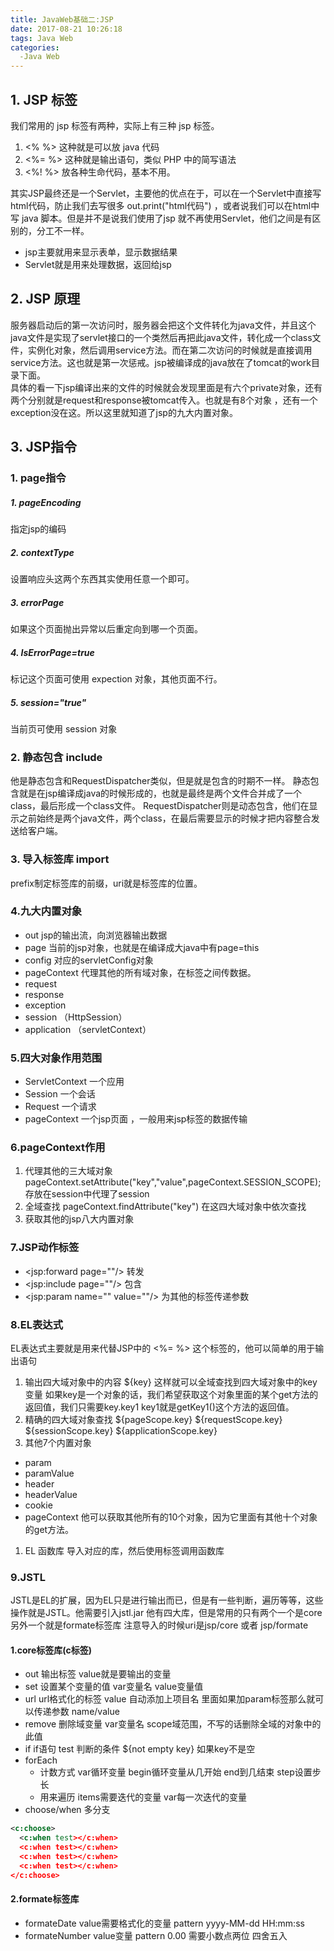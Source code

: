 ```yaml
---
title: JavaWeb基础二:JSP
date: 2017-08-21 10:26:18
tags: Java Web
categories:
  -Java Web
---
```

## 1. JSP 标签

我们常用的 jsp 标签有两种，实际上有三种 jsp 标签。

1. <% %> 这种就是可以放 java 代码
2. <%= %> 这种就是输出语句，类似 PHP 中的简写语法
3. <%! %> 放各种生命代码，基本不用。

其实JSP最终还是一个Servlet，主要他的优点在于，可以在一个Servlet中直接写html代码，防止我们去写很多 out.print("html代码") ，或者说我们可以在html中写 java 脚本。但是并不是说我们使用了jsp 就不再使用Servlet，他们之间是有区别的，分工不一样。

* jsp主要就用来显示表单，显示数据结果
* Servlet就是用来处理数据，返回给jsp
## 2. JSP 原理
服务器启动后的第一次访问时，服务器会把这个文件转化为java文件，并且这个java文件是实现了servlet接口的一个类然后再把此java文件，转化成一个class文件，实例化对象，然后调用service方法。而在第二次访问的时候就是直接调用service方法。这也就是第一次惩戒。jsp被编译成的java放在了tomcat的work目录下面。  
具体的看一下jsp编译出来的文件的时候就会发现里面是有六个private对象，还有两个分别就是request和response被tomcat传入。也就是有8个对象 ，还有一个exception没在这。所以这里就知道了jsp的九大内置对象。

## 3. JSP指令

### 1. page指令

##### 1. pageEncoding

指定jsp的编码

##### 2. contextType

设置响应头这两个东西其实使用任意一个即可。

##### 3. errorPage

如果这个页面抛出异常以后重定向到哪一个页面。

##### 4. IsErrorPage=true

标记这个页面可使用 expection 对象，其他页面不行。

##### 5. session="true"

当前页可使用 session 对象

### 2. 静态包含 include

他是静态包含和RequestDispatcher类似，但是就是包含的时期不一样。  静态包含就是在jsp编译成java的时候形成的，也就是最终是两个文件合并成了一个class，最后形成一个class文件。
RequestDispatcher则是动态包含，他们在显示之前始终是两个java文件，两个class，在最后需要显示的时候才把内容整合发送给客户端。

### 3. 导入标签库 import

prefix制定标签库的前缀，uri就是标签库的位置。

### 4.九大内置对象

- out  jsp的输出流，向浏览器输出数据
- page  当前的jsp对象，也就是在编译成大java中有page=this
- config  对应的servletConfig对象
- pageContext  代理其他的所有域对象，在标签之间传数据。
- request   
- response
- exception  
- session （HttpSession）
- application  （servletContext）

### 5.四大对象作用范围

- ServletContext  一个应用
- Session 一个会话
- Request 一个请求
- pageContext 一个jsp页面 ，一般用来jsp标签的数据传输

### 6.pageContext作用

1. 代理其他的三大域对象
   pageContext.setAttribute("key","value",pageContext.SESSION_SCOPE); 存放在session中代理了session
2. 全域查找
   pageContext.findAttribute("key") 在这四大域对象中依次查找
3. 获取其他的jsp八大内置对象

### 7.JSP动作标签

- <jsp:forward page=""/>  转发
- <jsp:include page=""/>  包含
- <jsp:param name="" value=""/>  为其他的标签传递参数

### 8.EL表达式

EL表达式主要就是用来代替JSP中的 <%= %> 这个标签的，他可以简单的用于输出语句

1. 输出四大域对象中的内容
   ${key}  这样就可以全域查找到四大域对象中的key变量  如果key是一个对象的话，我们希望获取这个对象里面的某个get方法的返回值，我们只需要key.key1  key1就是getKey1()这个方法的返回值。
2. 精确的四大域对象查找
   ${pageScope.key}
   ${requestScope.key}
   ${sessionScope.key}
   ${applicationScope.key}
3. 其他7个内置对象

- param
- paramValue
- header
- headerValue
- cookie
- pageContext  他可以获取其他所有的10个对象，因为它里面有其他十个对象的get方法。

1. EL 函数库
   导入对应的库，然后使用标签调用函数库

### 9.JSTL

JSTL是EL的扩展，因为EL只是进行输出而已，但是有一些判断，遍历等等，这些操作就是JSTL。他需要引入jstl.jar
他有四大库，但是常用的只有两个一个是core另外一个就是formate标签库
注意导入的时候uri是jsp/core  或者 jsp/formate

#### 1.core标签库(c标签)

- out 输出标签  value就是要输出的变量
- set 设置某个变量的值  var变量名  value变量值
- url url格式化的标签  value 自动添加上项目名  里面如果加param标签那么就可以传递参数 name/value
- remove 删除域变量  var变量名  scope域范围，不写的话删除全域的对象中的此值
- if if语句  test 判断的条件 ${not empty key} 如果key不是空
- forEach
  - 计数方式  var循环变量  begin循环变量从几开始  end到几结束  step设置步长
  - 用来遍历  items需要迭代的变量  var每一次迭代的变量
- choose/when  多分支  

```xml
<c:choose>
  <c:when test></c:when>
  <c:when test></c:when>
  <c:when test></c:when>
  <c:when test></c:when>
</c:choose>
```

#### 2.formate标签库

- formateDate  value需要格式化的变量   pattern yyyy-MM-dd HH:mm:ss
- formateNumber value变量   pattern 0.00 需要小数点两位  四舍五入  